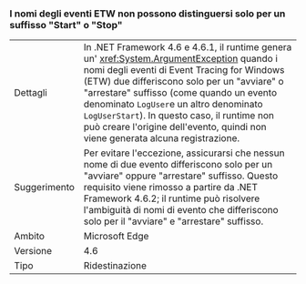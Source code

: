 ### <a name="etw-event-names-cannot-differ-only-by-a-start-or-stop-suffix"></a>I nomi degli eventi ETW non possono distinguersi solo per un suffisso "Start" o "Stop"

|   |   |
|---|---|
|Dettagli|In .NET Framework 4.6 e 4.6.1, il runtime genera un' <xref:System.ArgumentException> quando i nomi degli eventi di Event Tracing for Windows (ETW) due differiscono solo per un &quot;avviare&quot; o &quot;arrestare&quot; suffisso (come quando un evento denominato <code>LogUser</code>e un altro denominato <code>LogUserStart</code>). In questo caso, il runtime non può creare l'origine dell'evento, quindi non viene generata alcuna registrazione.|
|Suggerimento|Per evitare l'eccezione, assicurarsi che nessun nome di due evento differiscono solo per un &quot;avviare&quot; oppure &quot;arrestare&quot; suffisso. Questo requisito viene rimosso a partire da .NET Framework 4.6.2; il runtime può risolvere l'ambiguità di nomi di evento che differiscono solo per il &quot;avviare&quot; e &quot;arrestare&quot; suffisso.|
|Ambito|Microsoft Edge|
|Versione|4.6|
|Tipo|Ridestinazione|

